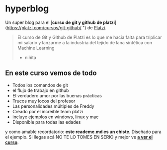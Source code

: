 # hyperblog
Un super blog para el [**curso de git y github de platzi**](https://platzi.com/cursos/git-github/ ") de [Platzi](https://platzi.com/).
> El curso de Git y Github de Platzi es lo que me hacía falta para triplicar mi salario y lanzarme a la industria del tejido de lana sintética con Machine Learning
> - niñita 

## En este curso vemos de todo
* Todos los comandos de git
* el flujo de trabajo en github
* El verdadero amor por las buenas prácticas
* Trucos muy locos del profesor
* Las personalidades múltiples de Freddy
* Creado por el increible team platzi
* incluye ejemplos en windows, linux y mac
* Disponible para todas las edades

y como amable recordatorio: **este reademe.md es un chiste**. Diseñado para el ejemplo. Si llegas acá NO TE LO TOMES EN SERIO y mejor ve [**a ver el curso**](https://platzi.com/cursos/git-github/ "a ver el curso").